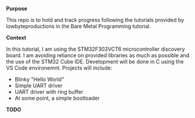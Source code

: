 **Purpose**

This repo is to hold and track progress following the tutorials provided by lowbyteproductions in the Bare Metal Programming tutorial. 


**Context**

In this tutorial, I am using the STM32F303VCT6 microcontroller discovery board. I am avoiding reliance on provided libraries as much as possible and the use of the STM32 Cube IDE. Development will be done in C using the VS Code environemnt. Projects will include:

  - Blinky "Hello World"
  - Simple UART driver
  - UART driver with ring buffer
  - At some point, a simple bootloader

**TODO**

